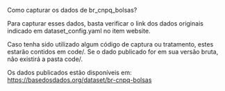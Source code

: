 Como capturar os dados de br_cnpq_bolsas?

Para capturar esses dados, basta verificar o link dos dados originais indicado em dataset_config.yaml no item website.
 
Caso tenha sido utilizado algum código de captura ou tratamento, estes estarão contidos em code/. Se o dado publicado for em sua versão bruta, não existirá a pasta code/.

Os dados publicados estão disponíveis em: https://basedosdados.org/dataset/br-cnpq-bolsas